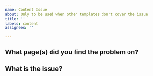 ```yaml
---
name: Content Issue
about: Only to be used when other templates don't cover the issue
title: ''
labels: content
assignees: ''

---
```


## What page(s) did you find the problem on?

<!-- include the URL or URLs where you found the problem.  -->

## What is the issue?

<!-- include a description of the issue — is some text misspelt, or
inaccurate? Is something not displaying correctly?  -->
